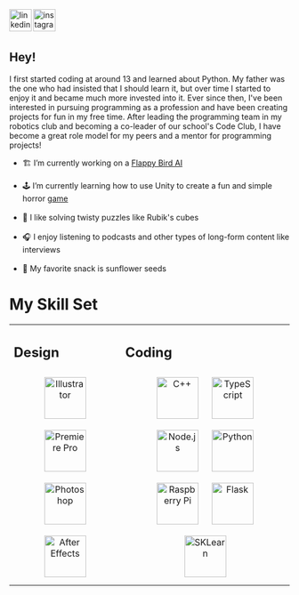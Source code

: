 <a href="https://instagram.com/thehassanali2" target="_blank">
<img src=https://img.shields.io/badge/thehassanali2-E4405F?&style=for-the-badge&logo=instagram&logoColor=white alt=instagram style="margin-bottom: 5px;" height = "40"/>
</a>
<a href="https://www.instagram.com/ldh_codeclub/" target="_blank">
    <img align="left" src=https://img.shields.io/badge/LDH_CodeClub-E4405F?style=for-the-badge&logo=instagram&logoColor=white alt=linkedin style="margin-bottom: 5px;" height="40"/>
  </a>  

<br/>  

## Hey!  
<p>
I first started coding at around 13 and learned about Python. My father was the one who had insisted that I should learn it, but over time I started to enjoy it and became much more invested into it. Ever since then, I've been interested in pursuing programming as a profession and have been creating projects for fun in my free time. After leading the programming team in my robotics club and becoming a co-leader of our school's Code Club, I have become a great role model for my peers and a mentor for programming projects!
</p>

<ul>

<li> 🏗️ I’m currently working on a <a href="https://github.com/TheHassanAli2/flappy-bird-ai">Flappy Bird AI</a> </li></br>
  

<li> 🕹️ I’m currently learning how to use Unity to create a fun and simple horror <a href="https://github.com/TheHassanAli2/Garden-Out">game</a> </li></br>
  

<li> 🧩 I like solving twisty puzzles like Rubik's cubes </li></br>
  

<li> 🎧 I enjoy listening to podcasts and other types of long-form content like interviews </li></br>
  

<li> 🌻 My favorite snack is sunflower seeds </li> </ul>


# My Skill Set  
<table><tr>
  <td bg="D4AF37" valign="top" width="33%">



## Design  
<div align="center">  
<img style="margin: 10px" src="https://profilinator.rishav.dev/skills-assets/adobe_illustrator-icon.svg" alt="Illustrator" height="75" />  
<img style="margin: 10px" src="https://profilinator.rishav.dev/skills-assets/adobepremierepro.png" alt="Premiere Pro" height="75" />  
<img style="margin: 10px" src="https://profilinator.rishav.dev/skills-assets/photoshop-plain.svg" alt="Photoshop" height="75" />  
<img style="margin: 10px" src="https://profilinator.rishav.dev/skills-assets/aftereffects.png" alt="After Effects" height="75" />  
</div>

</td><td valign="top" width="50%">



## Coding  
<div align="center">  
<img style="margin: 10px" src="https://profilinator.rishav.dev/skills-assets/cplusplus-original.svg" alt="C++" height="75" />  
<img style="margin: 10px" src="https://profilinator.rishav.dev/skills-assets/typescript-original.svg" alt="TypeScript" height="75" />  
<img style="margin: 10px" src="https://profilinator.rishav.dev/skills-assets/nodejs-original-wordmark.svg" alt="Node.js" height="75" />  
<img style="margin: 10px" src="https://profilinator.rishav.dev/skills-assets/python-original.svg" alt="Python" height="75" />  
<img style="margin: 10px" src="https://profilinator.rishav.dev/skills-assets/raspberrypi.png" alt="Raspberry Pi" height="75" />  
<img style="margin: 10px" src="https://profilinator.rishav.dev/skills-assets/flask.png" alt="Flask" height="75" />  
<img style="margin: 10px" src="https://upload.wikimedia.org/wikipedia/commons/0/05/Scikit_learn_logo_small.svg" alt="SKLearn" height="75" /> 
</div>

</td></tr></table>  

<br/>  

  

<br/>  


<br />

